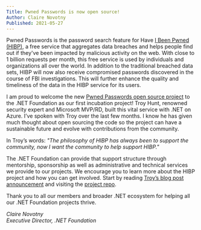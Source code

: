 ```yaml
---
Title: Pwned Passwords is now open source!
Author: Claire Novotny
Published: 2021-05-27
---
```

Pwned Passwords is the password search feature for Have [I Been Pwned (HIBP)](https://haveibeenpwned.com/), a free service that aggregates data breaches and helps people find out if they've been impacted by malicious activity on the web. With close to 1 billion requests per month, this free service is used by individuals and organizations all over the world. In addition to the traditional breached data sets, HIBP will now also receive compromised passwords discovered in the course of FBI investigations. This will further enhance the quality and timeliness of the data in the HIBP service for its users.

I am proud to welcome the new [Pwned Passwords open source project](https://github.com/HaveIBeenPwned/) to the .NET Foundation as our first incubation project! Troy Hunt, renowned security expert and Microsoft MVP/RD, built this vital service with .NET on Azure. I’ve spoken with Troy over the last few months. I know he has given much thought about open sourcing the code so the project can have a sustainable future and evolve with contributions from the community.

In Troy’s words: *"The philosophy of HIBP has always been to support the community, now I want the community to help support HIBP."*

The .NET Foundation can provide that support structure through mentorship, sponsorship as well as administrative and technical services we provide to our projects. We encourage you to learn more about the HIBP project and how you can get involved. Start by reading [Troy’s blog post announcement](https://www.troyhunt.com/pwned-passwords-open-source-in-the-dot-net-foundation-and-working-with-the-fbi) and visiting the [project repo](https://github.com/HaveIBeenPwned/).

Thank you to all our members and broader .NET ecosystem for helping all our .NET Foundation projects thrive.

*Claire Novotny*<br/>
*Executive Director, .NET Foundation*
